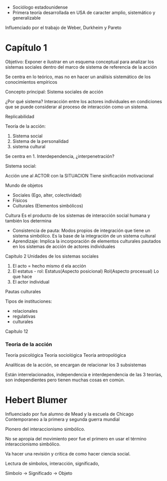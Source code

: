 - Sociólogo estadounidense
- Primera teoría desarrollada en USA de caracter amplio, sistemático y generalizable

Influenciado por el trabajo de Weber, Durkheim y Pareto

# Capítulo 1
Objetivo: Exponer e ilustrar en un esquema conceptual para analizar los sistemas sociales
dentro del marco de sistema de referencia de la acción

Se centra en lo teórico, mas no en hacer un análisis sistemático de los conocimientos empíricos

Concepto principal: Sistema sociales de acción

¿Por qué sistema?
Interacción entre los actores individuales en condiciones que se puede considerar al proceso de interacción como un sistema. 

Replicabilidad

Teoría de la acción:
1. Sistema social
2. Sistema de la personalidad
3. sistema cultural

Se centra en 1. Interdependencia, ¿interpenetración?


Sistema social: 

Acción une al ACTOR con la SITUACION
Tiene sinificación motivacional


Mundo de objetos
- Sociales (Ego, alter, colectividad)
- Físicos
- Culturales (Elementos simbólicos)


Cultura
Es el producto de los sistemas de interacción social humana y también los determina

- Consistencia de pauta: Modos propios de integración que tiene un sistema simbólico. Es la base de la integración de un sistema cultural
- Aprendizaje: Implica la incorporación de elementos culturales pautados en los sistemas de acción de actores individuales


Capitulo 2
Unidades de los sistemas sociales
1) El acto = hecho mismo d ela acción
2) El estatus - rol:
		Estatus(Aspecto posicional)
		Rol(Aspecto procesual) Lo que hace 
3) El actor individual

Pautas culturales

Tipos de instituciones:
- relacionales
- regulativas
- culturales


Capítulo 12

### Teoria de la acción
Teoría psicológica
Teoría sociológica
Teoría antropológica

Analíticas de la acción, se encargan de relacionar los 3 subsistemas

Están interrelacionados, independencia e interdependencia de las 3 teorías, son independientes pero tienen muchas cosas en común.





# Hebert Blumer
Influenciado por fue alumno de Mead y la escuela de Chicago
Contemporaneo a la primera y segunda guerra mundial


Pionero del interaccionismo simbólico. 

No se apropia del movimiento peor fue el primero en usar el término interaccionismo simbólico. 

Va hacer una revisión y critica de como hacer ciencia social. 


Lectura de símbolos, interacción, significado, 


Símbolo -> Significado -> Objeto



